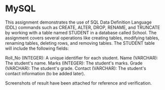 # MySQL
This assignment demonstrates the use of SQL Data Definition Language (DDL) commands such as CREATE, ALTER, DROP, RENAME, and TRUNCATE by working with a table named STUDENT in a database called School. The assignment covers several operations like creating tables, modifying tables, renaming tables, deleting rows, and removing tables. The STUDENT table will include the following fields:

Roll_No (INTEGER): A unique identifier for each student.
Name (VARCHAR): The student's name.
Marks (INTEGER): The student's marks.
Grade (VARCHAR): The student's grade.
Contact (VARCHAR): The student's contact information (to be added later).

Screenshots of result have been attached for reference and verification.
